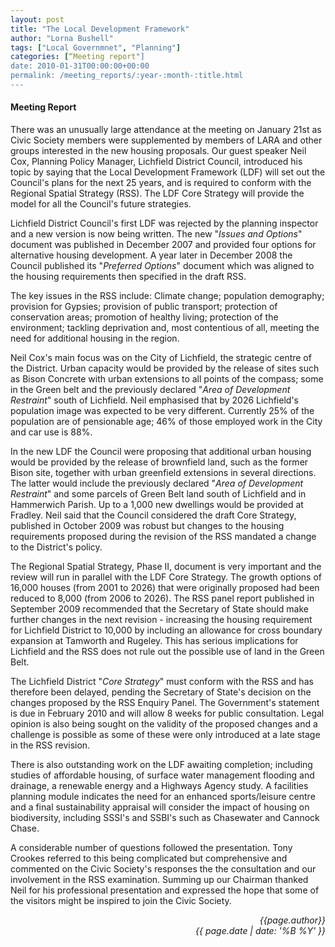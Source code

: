 ```yaml
---
layout: post
title: "The Local Development Framework"
author: "Lorna Bushell"
tags: ["Local Governmnet", "Planning"]
categories: [“Meeting report"]
date: 2010-01-31T00:00:00+00:00
permalink: /meeting_reports/:year-:month-:title.html
---
```

#### Meeting Report ####

There was an unusually large attendance at the meeting on January 21st as Civic Society members were supplemented by members of LARA and other groups interested in the new housing proposals. Our guest speaker Neil Cox, Planning Policy Manager, Lichfield District Council, introduced his topic by saying that the Local Development Framework (LDF) will set out the Council's plans for the next 25 years, and is required to conform with the Regional Spatial Strategy (RSS). The LDF Core Strategy will provide the model for all the Council's future strategies. 

Lichfield District Council's first LDF was rejected by the planning inspector and a new version is now being written. The new "*Issues and Options*" document was published in December 2007 and provided four options for alternative housing development. A year later in December 2008 the Council published its "*Preferred Options*" document which was aligned to the housing requirements then specified in the draft RSS. 

The key issues in the RSS include: Climate change; population demography; provision for Gypsies; provision of public transport; protection of conservation areas; promotion of healthy living; protection of the environment; tackling deprivation and, most contentious of all, meeting the need for additional housing in the region.

Neil Cox's main focus was on the City of Lichfield, the strategic centre of the District. Urban capacity would be provided by the release of sites such as Bison Concrete with urban extensions to all points of the compass; some in the Green belt and the previously declared "*Area of Development Restraint*" south of Lichfield. Neil emphasised that by 2026 Lichfield's population image was expected to be very different. Currently 25% of the population are of pensionable age; 46% of those employed work in the City and car use is 88%. 

In the new LDF the Council were proposing that additional urban housing would be provided by the release of brownfield land, such as the former Bison site, together with urban greenfield extensions in several directions. The latter would include the previously declared "*Area of Development Restraint*" and some parcels of Green Belt land south of Lichfield and in Hammerwich Parish. Up to a 1,000 new dwellings would be provided at Fradley. Neil said that the Council considered the draft Core Strategy, published in October 2009 was robust but changes to the housing requirements proposed during the revision of the RSS mandated a change to the District's policy. 

The Regional Spatial Strategy, Phase II, document is very important and the review will run in parallel with the LDF Core Strategy. The growth options of 16,000 houses (from 2001 to 2026) that were originally proposed had been reduced to 8,000 (from 2006 to 2026). The RSS panel report published in September 2009 recommended that the Secretary of State should make further changes in the next revision - increasing the housing requirement for Lichfield District to 10,000 by including an allowance for cross boundary expansion at Tamworth and Rugeley. This has serious implications for Lichfield and the RSS does not rule out the possible use of land in the Green Belt. 

The Lichfield District "*Core Strategy*" must conform with the RSS and has therefore been delayed, pending the Secretary of State's decision on the changes proposed by the RSS Enquiry Panel. The Government's statement is due in February 2010 and will allow 8 weeks for public consultation. Legal opinion is also being sought on the validity of the proposed changes and a challenge is possible as some of these were only introduced at a late stage in the RSS revision. 

There is also outstanding work on the LDF awaiting completion; including studies of affordable housing, of surface water management flooding and drainage, a renewable energy and a Highways Agency study. A facilities planning module indicates the need for an enhanced sports/leisure centre and a final sustainability appraisal will consider the impact of housing on biodiversity, including SSSI's and SSBI's such as Chasewater and Cannock Chase. 

A considerable number of questions followed the presentation. Tony Crookes referred to this being complicated but comprehensive and commented on the Civic Society's responses the the consultation and our involvement in the RSS examination. Summing up our Chairman thanked Neil for his professional presentation and expressed the hope that some of the visitors might be inspired to join the Civic Society. 


<p align="right"><i> {{page.author}} <br> {{ page.date | date: '%B %Y' }} </i></p>
